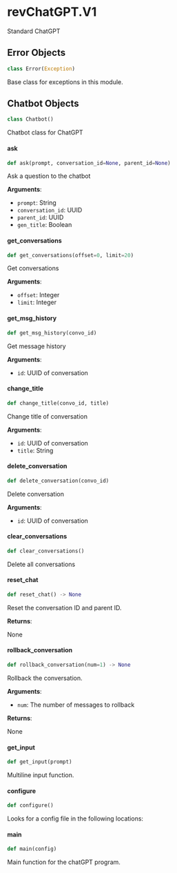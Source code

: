 <a id="revChatGPT.V1"></a>

# revChatGPT.V1

Standard ChatGPT

<a id="revChatGPT.V1.Error"></a>

## Error Objects

```python
class Error(Exception)
```

Base class for exceptions in this module.

<a id="revChatGPT.V1.Chatbot"></a>

## Chatbot Objects

```python
class Chatbot()
```

Chatbot class for ChatGPT

<a id="revChatGPT.V1.Chatbot.ask"></a>

#### ask

```python
def ask(prompt, conversation_id=None, parent_id=None)
```

Ask a question to the chatbot

**Arguments**:

- `prompt`: String
- `conversation_id`: UUID
- `parent_id`: UUID
- `gen_title`: Boolean

<a id="revChatGPT.V1.Chatbot.get_conversations"></a>

#### get\_conversations

```python
def get_conversations(offset=0, limit=20)
```

Get conversations

**Arguments**:

- `offset`: Integer
- `limit`: Integer

<a id="revChatGPT.V1.Chatbot.get_msg_history"></a>

#### get\_msg\_history

```python
def get_msg_history(convo_id)
```

Get message history

**Arguments**:

- `id`: UUID of conversation

<a id="revChatGPT.V1.Chatbot.change_title"></a>

#### change\_title

```python
def change_title(convo_id, title)
```

Change title of conversation

**Arguments**:

- `id`: UUID of conversation
- `title`: String

<a id="revChatGPT.V1.Chatbot.delete_conversation"></a>

#### delete\_conversation

```python
def delete_conversation(convo_id)
```

Delete conversation

**Arguments**:

- `id`: UUID of conversation

<a id="revChatGPT.V1.Chatbot.clear_conversations"></a>

#### clear\_conversations

```python
def clear_conversations()
```

Delete all conversations

<a id="revChatGPT.V1.Chatbot.reset_chat"></a>

#### reset\_chat

```python
def reset_chat() -> None
```

Reset the conversation ID and parent ID.

**Returns**:

None

<a id="revChatGPT.V1.Chatbot.rollback_conversation"></a>

#### rollback\_conversation

```python
def rollback_conversation(num=1) -> None
```

Rollback the conversation.

**Arguments**:

- `num`: The number of messages to rollback

**Returns**:

None

<a id="revChatGPT.V1.get_input"></a>

#### get\_input

```python
def get_input(prompt)
```

Multiline input function.

<a id="revChatGPT.V1.configure"></a>

#### configure

```python
def configure()
```

Looks for a config file in the following locations:

<a id="revChatGPT.V1.main"></a>

#### main

```python
def main(config)
```

Main function for the chatGPT program.

